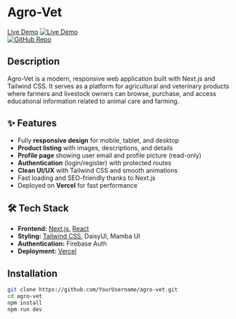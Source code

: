 # Agro-Vet

[Live Demo](https://agro-vet.vercel.app/)
[![Live Demo](https://img.shields.io/badge/Live-Demo-green)](https://agro-vet.vercel.app/)  
[![GitHub Repo](https://img.shields.io/badge/GitHub-Repo-blue)](https://github.com/MdRakibHossen917/agro-vet)  

## Description

Agro-Vet is a modern, responsive web application built with Next.js and Tailwind CSS. It serves as a platform for agricultural and veterinary products where farmers and livestock owners can browse, purchase, and access educational information related to animal care and farming.

## ✨ Features

- Fully **responsive design** for mobile, tablet, and desktop  
- **Product listing** with images, descriptions, and details  
- **Profile page** showing user email and profile picture (read-only)  
- **Authentication** (login/register) with protected routes  
- **Clean UI/UX** with Tailwind CSS and smooth animations  
- Fast loading and SEO-friendly thanks to Next.js  
- Deployed on **Vercel** for fast performance 


## 🛠️ Tech Stack

- **Frontend:** [Next.js](https://nextjs.org/), [React](https://reactjs.org/)  
- **Styling:** [Tailwind CSS](https://tailwindcss.com/), DaisyUI, Mamba UI  
- **Authentication:** Firebase Auth  
- **Deployment:** [Vercel](https://vercel.com/)  

## Installation

```bash
git clone https://github.com/YourUsername/agro-vet.git
cd agro-vet
npm install
npm run dev
